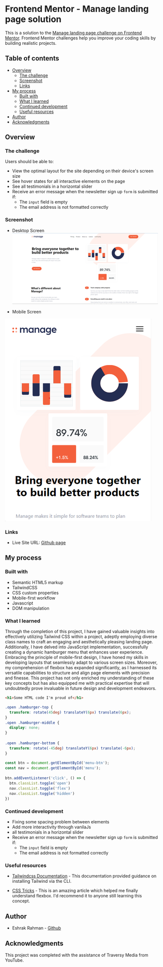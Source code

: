 # Frontend Mentor - Manage landing page solution

This is a solution to the [Manage landing page challenge on Frontend Mentor](https://www.frontendmentor.io/challenges/manage-landing-page-SLXqC6P5). Frontend Mentor challenges help you improve your coding skills by building realistic projects. 

## Table of contents

- [Overview](#overview)
  - [The challenge](#the-challenge)
  - [Screenshot](#screenshot)
  - [Links](#links)
- [My process](#my-process)
  - [Built with](#built-with)
  - [What I learned](#what-i-learned)
  - [Continued development](#continued-development)
  - [Useful resources](#useful-resources)
- [Author](#author)
- [Acknowledgments](#acknowledgments)

## Overview

### The challenge

Users should be able to:

- View the optimal layout for the site depending on their device's screen size
- See hover states for all interactive elements on the page
- See all testimonials in a horizontal slider
- Receive an error message when the newsletter sign up `form` is submitted if:
  - The `input` field is empty
  - The email address is not formatted correctly

### Screenshot
- Desktop Screen
![](./images/screenshoot_1d.png)

- Mobile Screen

![](./images/screenshoot_2m.png)

### Links

- Live Site URL: [Github page](https://eshrakrahman.github.io/Manage_LandingPage_Design_TailwindCss/)

## My process

### Built with

- Semantic HTML5 markup
- TailwindCSS
- CSS custom properties
- Mobile-first workflow
- Javascript
- DOM manipulation

### What I learned

Through the completion of this project, I have gained valuable insights into effectively utilizing Tailwind CSS within a project, adeptly employing diverse class names to craft an engaging and aesthetically pleasing landing page. Additionally, I have delved into JavaScript implementation, successfully creating a dynamic hamburger menu that enhances user experience. Embracing the principle of mobile-first design, I have honed my skills in developing layouts that seamlessly adapt to various screen sizes. Moreover, my comprehension of flexbox has expanded significantly, as I harnessed its versatile capabilities to structure and align page elements with precision and finesse. This project has not only enriched my understanding of these key concepts but has also equipped me with practical expertise that will undoubtedly prove invaluable in future design and development endeavors.



```html
<h1>Some HTML code I'm proud of</h1>
```
```css
.open .hamburger-top {
  transform: rotate(45deg) translateY(6px) translate(6px);
}
.open .hamburger-middle {
  display: none;
}

.open .hamburger-bottom {
  transform: rotate(-45deg) translateY(6px) translate(-6px);
}
```
```js
const btn = document.getElementById('menu-btn');
const nav = document.getElementById('menu');

btn.addEventListener('click', () => {
  btn.classList.toggle('open')
  nav.classList.toggle('flex')
  nav.classList.toggle('hidden')
})
```

### Continued development

- Fixing some spacing problem between elements
- Add more interactivity through vanilaJs
- all testimonials in a horizontal slider
- Receive an error message when the newsletter sign up `form` is submitted if:
  - The `input` field is empty
  - The email address is not formatted correctly


### Useful resources

- [Tailwindcss Documentation](https://tailwindcss.com/docs/installation) - This documentation provided guidance on installing Tailwind via the CLI.

- [CSS Tricks](https://css-tricks.com/snippets/css/a-guide-to-flexbox/) - This is an amazing article which helped me finally understand flexbox. I'd recommend it to anyone still learning this concept.

## Author

- Eshrak Rahman - [Github](https://github.com/EshrakRahman)

## Acknowledgments

This project was completed with the assistance of Traversy Media from YouTube.

